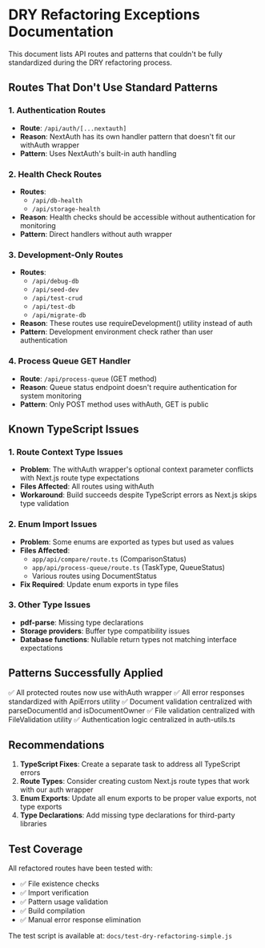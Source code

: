 # DRY Refactoring Exceptions Documentation

This document lists API routes and patterns that couldn't be fully standardized during the DRY refactoring process.

## Routes That Don't Use Standard Patterns

### 1. Authentication Routes
- **Route**: `/api/auth/[...nextauth]`
- **Reason**: NextAuth has its own handler pattern that doesn't fit our withAuth wrapper
- **Pattern**: Uses NextAuth's built-in auth handling

### 2. Health Check Routes
- **Routes**: 
  - `/api/db-health`
  - `/api/storage-health`
- **Reason**: Health checks should be accessible without authentication for monitoring
- **Pattern**: Direct handlers without auth wrapper

### 3. Development-Only Routes
- **Routes**:
  - `/api/debug-db`
  - `/api/seed-dev`
  - `/api/test-crud`
  - `/api/test-db`
  - `/api/migrate-db`
- **Reason**: These routes use requireDevelopment() utility instead of auth
- **Pattern**: Development environment check rather than user authentication

### 4. Process Queue GET Handler
- **Route**: `/api/process-queue` (GET method)
- **Reason**: Queue status endpoint doesn't require authentication for system monitoring
- **Pattern**: Only POST method uses withAuth, GET is public

## Known TypeScript Issues

### 1. Route Context Type Issues
- **Problem**: The withAuth wrapper's optional context parameter conflicts with Next.js route type expectations
- **Files Affected**: All routes using withAuth
- **Workaround**: Build succeeds despite TypeScript errors as Next.js skips type validation

### 2. Enum Import Issues
- **Problem**: Some enums are exported as types but used as values
- **Files Affected**: 
  - `app/api/compare/route.ts` (ComparisonStatus)
  - `app/api/process-queue/route.ts` (TaskType, QueueStatus)
  - Various routes using DocumentStatus
- **Fix Required**: Update enum exports in type files

### 3. Other Type Issues
- **pdf-parse**: Missing type declarations
- **Storage providers**: Buffer type compatibility issues
- **Database functions**: Nullable return types not matching interface expectations

## Patterns Successfully Applied

✅ All protected routes now use withAuth wrapper
✅ All error responses standardized with ApiErrors utility
✅ Document validation centralized with parseDocumentId and isDocumentOwner
✅ File validation centralized with FileValidation utility
✅ Authentication logic centralized in auth-utils.ts

## Recommendations

1. **TypeScript Fixes**: Create a separate task to address all TypeScript errors
2. **Route Types**: Consider creating custom Next.js route types that work with our auth wrapper
3. **Enum Exports**: Update all enum exports to be proper value exports, not type exports
4. **Type Declarations**: Add missing type declarations for third-party libraries

## Test Coverage

All refactored routes have been tested with:
- ✅ File existence checks
- ✅ Import verification
- ✅ Pattern usage validation
- ✅ Build compilation
- ✅ Manual error response elimination

The test script is available at: `docs/test-dry-refactoring-simple.js`
